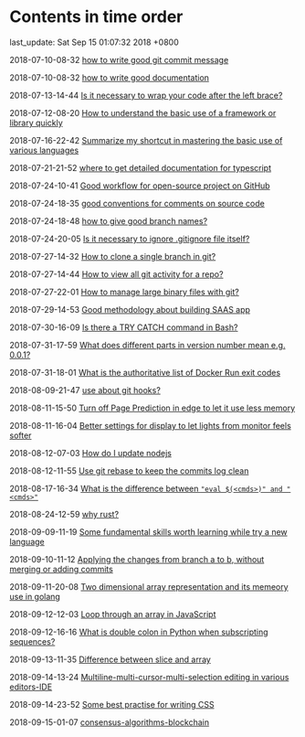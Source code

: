 # Contents in time order

last_update: Sat Sep 15 01:07:32 2018 +0800

 2018-07-10-08-32   [how to write good git commit message](git.md#how-to-write-good-git-commit-messages)

 2018-07-10-08-32	[how to write good documentation](misc.md#how-to-write-good-documentation)

 2018-07-13-14-44	[Is it necessary to wrap your code after the left brace?](misc.md#is-it-necessary-to-wrap-your-code-after-the-left-brace)

 2018-07-12-08-20	[How to understand the basic use of a framework or library quickly](misc.md#how-to-understand-the-basic-use-of-a-framework-or-library-quickly)

 2018-07-16-22-42	[Summarize my shortcut in mastering the basic use of various languages](misc.md#summarize-my-shortcut-in-mastering-the-basic-use-of-various-languages)

 2018-07-21-21-52	[where to get detailed documentation for typescript](typescript.md#where-to-get-detailed-documentation-for-typescript)

 2018-07-24-10-41	[Good workflow for open-source project on GitHub](git.md#good-workflow-for-open-source-project-on-gitHub)

 2018-07-24-18-35	[good conventions for comments on source code](misc.md#good-conventions-for-comments-on-source-code)

 2018-07-24-18-48	[how to give good branch names?](git.md#how-to-give-good-branch-names)

 2018-07-24-20-05	[Is it necessary to ignore .gitignore file itself?](git.md#is-it-necessary-to-ignore-gitignore-file-itself)

 2018-07-27-14-32	[How to clone a single branch in git?](git.md#how-to-clone-a-single-branch-in-git)

 2018-07-27-14-44	[How to view all git activity for a repo?](git.md#how-to-view-all-git-activity-for-a-repo)

 2018-07-27-22-01	[How to manage large binary files with git?](git.md#how-to-manage-large-binary-files-with-git)

 2018-07-29-14-53	[Good methodology about building SAAS app](software.md#good-methodology-about-building-SAAS-app)

 2018-07-30-16-09	[Is there a TRY CATCH command in Bash?](linux.md#is-there-a-try-catch-command-in-bash)

 2018-07-31-17-59	[What does different parts in version number mean e.g. 0.0.1?](misc.md#what-does-different-parts-in-version-number-mean-e.g.-0.0.1)

 2018-07-31-18-01	[What is the authoritative list of Docker Run exit codes](virtualization.md#what-is-the-authoritative-list-of-Docker-Run-exit-codes)

 2018-08-09-21-47	[use about git hooks?](git.md#use-about-git-hooks)

 2018-08-11-15-50	[Turn off Page Prediction in edge to let it use less memory](tricksForWindows.md#turn-off-page-prediction-in-edge-to-let-it-use-less-memory)

 2018-08-11-16-04	[ Better settings for display to let lights from monitor feels softer](tricksForWindows.md#better-settings-for-display-to-let-lights-from-monitor-feels-softer)

 2018-08-12-07-03	[How do I update nodejs](javascript.md#how-do-i-update-nodejs)

 2018-08-12-11-55	[Use git rebase to keep the commits log clean](git.md#use-git-rebase-to-keep-the-commits-log-clean)

 2018-08-17-16-34	[What is the difference between ```"eval $(<cmds>)" and "<cmds>"```](linux.md#what-is-the-difference-between-```"eval-$(<cmds>)"-and-"<cmds>"```)


 2018-08-24-12-59	[why rust?](rust.md#why-rust)   


 2018-09-09-11-19	[Some fundamental skills worth learning while try a new language](details.md#some-fundamental-skills-worth-learning-while-try-a-new-language)
 2018-09-10-11-12	[Applying the changes from branch a to b, without merging or adding commits](git.md.md#applying-the-changes-from-branch-a-to-b-without-merging-or-adding-commits)
 2018-09-11-20-08	[Two dimensional array representation and its memeory use in golang](golang.md#two-dimensional-array-representation-and-its-memeory-use-in-golang)
 2018-09-12-12-03	[Loop through an array in JavaScript](javascript.md#loop-through-an-array-in-javascript)
 2018-09-12-16-16	[What is double colon in Python when subscripting sequences?](python.md#what-is-double-colon-in-python-when-subscripting-sequences)
 2018-09-13-11-35	[Difference between slice and array](golang.md#difference-between-slice-and-array)
 2018-09-14-13-24	[Multiline-multi-cursor-multi-selection editing in various editors-IDE](toolChain.md#multiline-multi-cursor-multi-selection-editing-in-various-editors-ide)
 2018-09-14-23-52	[Some best practise for writing CSS](css.md#some-best-practise-for-writing-css)
 2018-09-15-01-07	[consensus-algorithms-blockchain](blockChain.md#consensus-algorithms-blockchain)
